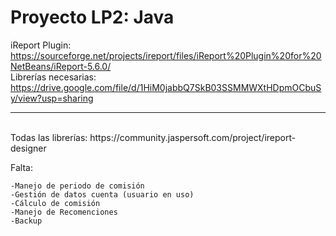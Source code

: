 # Proyecto LP2: Java

iReport Plugin: https://sourceforge.net/projects/ireport/files/iReport%20Plugin%20for%20NetBeans/iReport-5.6.0/ 
<br> Librerías necesarias: https://drive.google.com/file/d/1HiM0jabbQ7SkB03SSMMWXtHDpmOCbuSy/view?usp=sharing
<hr>
<br> Todas las librerías: https://community.jaspersoft.com/project/ireport-designer

Falta:
	
	-Manejo de periodo de comisión
	-Gestión de datos cuenta (usuario en uso)
	-Cálculo de comisión
	-Manejo de Recomenciones
	-Backup
